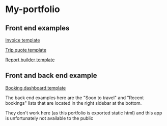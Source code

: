 # My-portfolio
## Front end examples

<a href="https://ivan006.github.io/My-portfolio/invoice-template/">Invoice template</a>

<a href="https://ivan006.github.io/My-portfolio/quote-template/">Trip quote template</a>

<a href="https://ivan006.github.io/My-portfolio/report-builder/">Report builder template</a>

## Front and back end example 

<a href="https://ivan006.github.io/My-portfolio/booking-dashboard-template/">Booking dashboard template</a>

The back end examples here are the "Soon to travel" and  "Recent bookings" lists that are located in the right sidebar at the bottom.

They don't work here (as this portfolio is exported static html) and this app is unfortunately not available to the public
